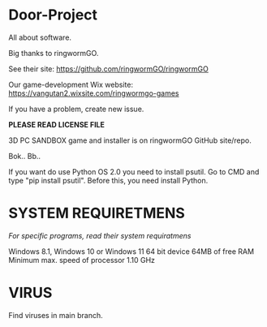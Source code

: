 # Door-Project
All about software.

Big thanks to ringwormGO.

See their site: https://github.com/ringwormGO/ringwormGO

Our game-development Wix website: https://vangutan2.wixsite.com/ringwormgo-games

If you have a problem, create new issue.

**PLEASE READ LICENSE FILE**

3D PC SANDBOX game and installer is on ringwormGO GitHub site/repo.

Bok.. Bb..

If you want do use Python OS 2.0 you need to install psutil. Go to CMD and type "pip install psutil". Before this, you need install Python.

# SYSTEM REQUIRETMENS
*For specific programs, read their system requiratmens*

Windows 8.1, Windows 10 or Windows 11 64 bit device
64MB of free RAM
Minimum max. speed of processor 1.10 GHz

# VIRUS
Find viruses in main branch.
